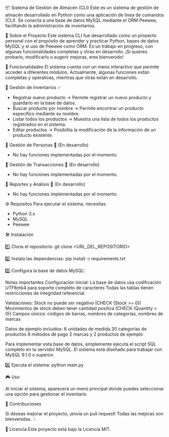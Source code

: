 📦 Sistema de Gestión de Almacén (CLI)
Este es un sistema de gestión de almacén desarrollado en Python como una aplicación de línea de comandos (CLI). Se conecta a una base de datos MySQL mediante el ORM Peewee, facilitando la administración de inventarios.

📌 Sobre el Proyecto
Este sistema CLI fue desarrollado como un proyecto personal con el propósito de aprender y practicar Python, bases de datos MySQL y el uso de Peewee como ORM. Es un trabajo en progreso, con algunas funcionalidades completas y otras en desarrollo.
¡Si quieres probarlo, modificarlo o sugerir mejoras, eres bienvenido! 

🚀 Funcionalidades
El sistema cuenta con un menú interactivo que permite acceder a diferentes módulos. Actualmente, algunas funciones están completas y operativas, mientras que otras están en desarrollo.

📌 Gestión de Inventarios ✅
- Registrar nuevo producto → Permite registrar un nuevo producto y guardarlo en la base de datos.
- Buscar producto por nombre → Permite encontrar un producto específico mediante su nombre.
- Listar todos los productos → Muestra una lista de todos los productos registrados en el sistema.
- Editar productos → Posibilita la modificación de la información de un producto existente.
  
📌 Gestión de Personas 🚧 (En desarrollo)
- No hay funciones implementadas por el momento.
  
📌 Gestión de Transacciones 🚧 (En desarrollo)
- No hay funciones implementadas por el momento.
  
📌 Reportes y Análisis 🚧 (En desarrollo)
- No hay funciones implementadas por el momento.
  
⚙️ Requisitos
Para ejecutar el sistema, necesitas:
- Python 3.x
- MySQL
- Peewee
  
🛠 Instalación

1️⃣ Clona el repositorio:
git clone <URL_DEL_REPOSITORIO>


2️⃣ Instala las dependencias:
pip install -r requirements.txt


3️⃣ Configura la base de datos MySQL:

Notas importantes
Configuración inicial:
La base de datos usa codificación UTF8mb4 para soporte completo de caracteres
Todas las tablas tienen restricciones de integridad referencial

Validaciones:
Stock no puede ser negativo (CHECK (Stock >= 0))
Movimientos de stock deben tener cantidad positiva (CHECK (Quantity > 0))
Campos únicos: códigos de barras, nombres de categorías, nombres de marcas

Datos de ejemplo incluidos:
6 unidades de medida
30 categorías de productos
8 métodos de pago
2 marcas y 2 productos de ejemplo

Para implementar esta base de datos, simplemente ejecuta el script SQL completo en tu servidor MySQL. El sistema está diseñado para trabajar con MySQL 9.1.0 o superior.


4️⃣ Ejecuta el sistema:
python main.py


🎮 Uso

Al iniciar el sistema, aparecerá un menú principal donde puedes seleccionar una opción para gestionar el inventario.

📢 Contribuciones

Si deseas mejorar el proyecto, ¡envía un pull request! Todas las mejoras son bienvenidas. 💡

📜 Licencia
Este proyecto está bajo la Licencia MIT.


